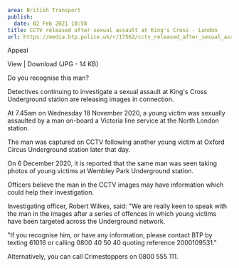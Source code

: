 ```yaml
area: British Transport
publish:
  date: 02 Feb 2021 10:58
title: CCTV released after sexual assault at King's Cross - London
url: https://media.btp.police.uk/r/17562/cctv_released_after_sexual_assault_at_king_s_cros
```

Appeal

View | Download (JPG - 14 KB)

Do you recognise this man?

Detectives continuing to investigate a sexual assault at King's Cross Underground station are releasing images in connection.

At 7.45am on Wednesday 18 November 2020, a young victim was sexually assaulted by a man on-board a Victoria line service at the North London station.

The man was captured on CCTV following another young victim at Oxford Circus Underground station later that day.

On 6 December 2020, it is reported that the same man was seen taking photos of young victims at Wembley Park Underground station.

Officers believe the man in the CCTV images may have information which could help their investigation.

Investigating officer, Robert Wilkes, said: "We are really keen to speak with the man in the images after a series of offences in which young victims have been targeted across the Underground network.

"If you recognise him, or have any information, please contact BTP by texting 61016 or calling 0800 40 50 40 quoting reference 2000109531."

Alternatively, you can call Crimestoppers on 0800 555 111.
